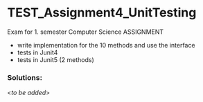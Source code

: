 # TEST_Assignment4_UnitTesting

Exam for 1. semester Computer Science ASSIGNMENT
- write implementation for the 10 methods and use the interface
- tests in Junit4
- tests in Junit5 (2 methods)

### Solutions:
<_to be added_>
